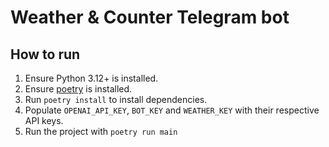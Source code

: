 # Weather & Counter Telegram bot

## How to run

1. Ensure Python 3.12+ is installed.
2. Ensure [poetry](https://python-poetry.org/docs/#installation) is installed.
3. Run `poetry install` to install dependencies.
4. Populate `OPENAI_API_KEY`, `BOT_KEY` and `WEATHER_KEY` with their respective API keys.
5. Run the project with `poetry run main`

